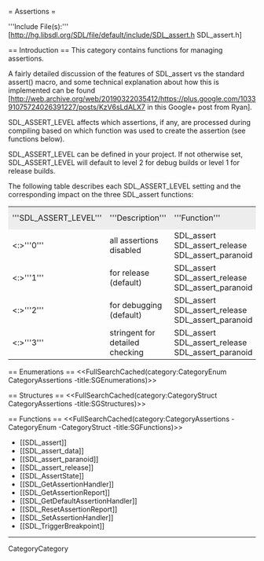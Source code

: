 = Assertions =

'''Include File(s):''' [http://hg.libsdl.org/SDL/file/default/include/SDL_assert.h SDL_assert.h]


== Introduction ==
This category contains functions for managing assertions.

A fairly detailed discussion of the features of SDL_assert vs the standard assert() macro, and some technical explanation about how this is implemented can be found [http://web.archive.org/web/20190322035412/https://plus.google.com/103391075724026391227/posts/KzV6sLdALX7 in this Google+ post from Ryan].

SDL_ASSERT_LEVEL affects which assertions, if any, are processed during compiling based on which function was used to create the assertion (see functions below).

SDL_ASSERT_LEVEL can be defined in your project.  If not otherwise set, SDL_ASSERT_LEVEL will default to level 2 for debug builds or level 1 for release builds.  

The following table describes each SDL_ASSERT_LEVEL setting and the corresponding impact on the three SDL_assert functions:

<table>
<tr style="background-color:#EDEDED;">
<td>'''SDL_ASSERT_LEVEL'''</td>
<td>'''Description'''</td>
<td>'''Function'''</td>
<td>'''Function Status'''</td>
<tr>
</tr>
<td><:>'''0'''</td>
<td>all assertions disabled</td>
<td>SDL_assert<br/>SDL_assert_release<br/>SDL_assert_paranoid</td>
<td>disabled<br/>disabled<br/>disabled</td>
<tr>
</tr>
<td><:>'''1'''</td>
<td>for release (default)</td>
<td>SDL_assert<br/>SDL_assert_release<br/>SDL_assert_paranoid</td>
<td>disabled<br/>'''enabled'''<br/>disabled</td>
<tr>
</tr>
<td><:>'''2'''</td>
<td>for debugging (default)</td>
<td>SDL_assert<br/>SDL_assert_release<br/>SDL_assert_paranoid</td>
<td>'''enabled'''<br/>'''enabled'''<br/>disabled</td>
<tr>
</tr>
<td><:>'''3'''</td>
<td>stringent for detailed checking</td>
<td>SDL_assert<br/>SDL_assert_release<br/>SDL_assert_paranoid</td>
<td>'''enabled'''<br/>'''enabled'''<br/>'''enabled'''</td>
</tr>
</table>


== Enumerations ==
<<FullSearchCached(category:CategoryEnum CategoryAssertions -title:SGEnumerations)>>

== Structures ==
<<FullSearchCached(category:CategoryStruct CategoryAssertions -title:SGStructures)>>

== Functions ==
<<FullSearchCached(category:CategoryAssertions -CategoryEnum -CategoryStruct -title:SGFunctions)>>


<!-- BEGIN CATEGORY LIST -->
* [[SDL_assert]]
* [[SDL_assert_data]]
* [[SDL_assert_paranoid]]
* [[SDL_assert_release]]
* [[SDL_AssertState]]
* [[SDL_GetAssertionHandler]]
* [[SDL_GetAssertionReport]]
* [[SDL_GetDefaultAssertionHandler]]
* [[SDL_ResetAssertionReport]]
* [[SDL_SetAssertionHandler]]
* [[SDL_TriggerBreakpoint]]
<!-- END CATEGORY LIST -->
----
CategoryCategory
